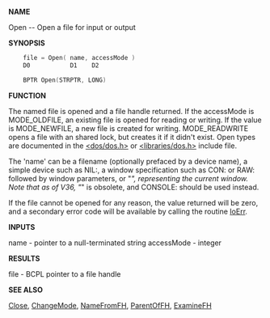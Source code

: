 
**NAME**

Open -- Open a file for input or output

**SYNOPSIS**

```c
    file = Open( name, accessMode )
    D0           D1    D2

    BPTR Open(STRPTR, LONG)

```
**FUNCTION**

The named file is opened and a file handle returned.  If the
accessMode is MODE_OLDFILE, an existing file is opened for reading
or writing. If the value is MODE_NEWFILE, a new file is created for
writing. MODE_READWRITE opens a file with an shared lock, but
creates it if it didn't exist.  Open types are documented in the
[&#060;dos/dos.h&#062;](_0068.md) or [&#060;libraries/dos.h&#062;](_0108.md) include file.

The 'name' can be a filename (optionally prefaced by a device
name), a simple device such as NIL:, a window specification such as
CON: or RAW: followed by window parameters, or &#034;*&#034;, representing the
current window.  Note that as of V36, &#034;*&#034; is obsolete, and CONSOLE:
should be used instead.

If the file cannot be opened for any reason, the value returned
will be zero, and a secondary error code will be available by
calling the routine [IoErr](IoErr.md).

**INPUTS**

name       - pointer to a null-terminated string
accessMode - integer

**RESULTS**

file - BCPL pointer to a file handle

**SEE ALSO**

[Close](Close.md), [ChangeMode](ChangeMode.md), [NameFromFH](NameFromFH.md), [ParentOfFH](ParentOfFH.md), [ExamineFH](ExamineFH.md)
